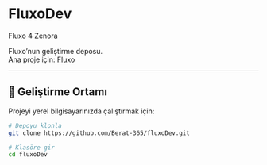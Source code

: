 # FluxoDev
Fluxo 4 Zenora

Fluxo’nun geliştirme deposu.  
Ana proje için: [Fluxo](https://github.com/Berat-365/fluxo)

---

## 🔧 Geliştirme Ortamı

Projeyi yerel bilgisayarınızda çalıştırmak için:  

```bash
# Depoyu klonla
git clone https://github.com/Berat-365/fluxoDev.git

# Klasöre gir
cd fluxoDev
